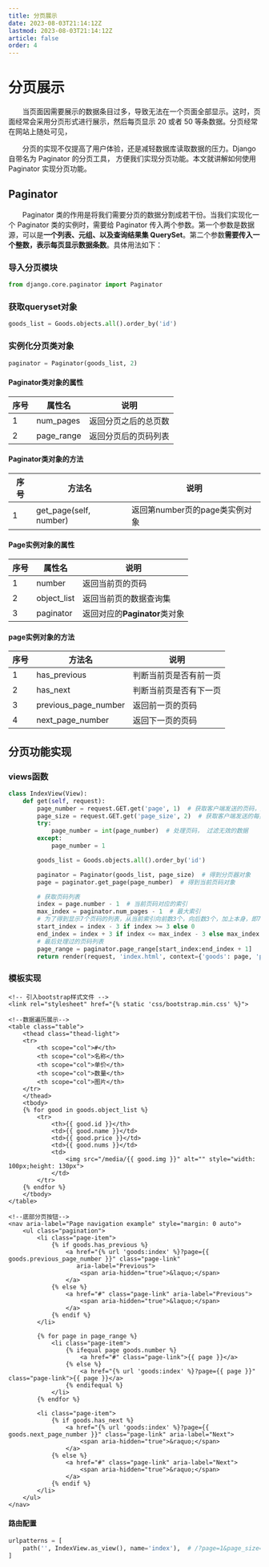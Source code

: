 ```yaml
---
title: 分页展示
date: 2023-08-03T21:14:12Z
lastmod: 2023-08-03T21:14:12Z
article: false
order: 4
---
```


# 分页展示

　　当页面因需要展示的数据条目过多，导致无法在一个页面全部显示。这时，页面经常会采用分页形式进行展示，然后每页显示 20 或者 50 等条数据。分页经常在网站上随处可见，

　　分页的实现不仅提高了用户体验，还是减轻数据库读取数据的压力。Django 自带名为 Paginator 的分页工具， 方便我们实现分页功能。本文就讲解如何使用 Paginator 实现分页功能。

## Paginator

　　Paginator 类的作用是将我们需要分页的数据分割成若干份。当我们实现化一个 Paginator 类的实例时，需要给 Paginator 传入两个参数。第一个参数是数据源，可以是**一个列表、元组、以及查询结果集 QuerySet**。第二个参数**需要传入一个整数，表示每页显示数据条数**。具体用法如下：

### 导入分页模块

```python
from django.core.paginator import Paginator
```

### 获取queryset对象

```python
goods_list = Goods.objects.all().order_by('id')
```

### 实例化分页类对象

```python
paginator = Paginator(goods_list, 2)
```

#### Paginator类对象的属性

|序号|属性名|说明|
| ----| ----------| --------------------|
|1|num_pages|返回分页之后的总页数|
|2|page_range|返回分页后的页码列表|

#### Paginator类对象的方法

|序号|方法名|说明|
| ----| ----------------------| ------------------------------|
|1|get_page(self, number)|返回第number页的page类实例对象|

#### Page实例对象的属性

|序号|属性名|说明|
| ----| -----------| ----------------------|
|1|number|返回当前页的页码|
|2|object_list|返回当前页的数据查询集|
|3|paginator|返回对应的**Paginator**类对象|

#### page实例对象的方法

|序号|方法名|说明|
| ----| --------------------| ----------------------|
|1|has_previous|判断当前页是否有前一页|
|2|has_next|判断当前页是否有下一页|
|3|previous_page_number|返回前一页的页码|
|4|next_page_number|返回下一页的页码|

## 分页功能实现

### views函数

```python
class IndexView(View):
    def get(self, request):
        page_number = request.GET.get('page', 1)  # 获取客户端发送的页码，默认为1
        page_size = request.GET.get('page_size', 2)  # 获取客户端发送的每页数量，默认为1
        try:
            page_number = int(page_number)  # 处理页码， 过滤无效的数据
        except:
            page_number = 1

        goods_list = Goods.objects.all().order_by('id')

        paginator = Paginator(goods_list, page_size)  # 得到分页器对象
        page = paginator.get_page(page_number)  # 得到当前页码对象

        # 获取页码列表
        index = page.number - 1  # 当前页码对应的索引
        max_index = paginator.num_pages - 1  # 最大索引
        # 为了得到显示7个页码的列表，从当前索引向前数3个，向后数3个，加上本身，即7个页码
        start_index = index - 3 if index >= 3 else 0
        end_index = index + 3 if index <= max_index - 3 else max_index
        # 最后处理过的页码列表
        page_range = paginator.page_range[start_index:end_index + 1]
        return render(request, 'index.html', context={'goods': page, 'page_range': page_range})

```

### 模板实现

```jinja
<!-- 引入bootstrap样式文件 -->
<link rel="stylesheet" href="{% static 'css/bootstrap.min.css' %}">

<!--数据遍历展示-->
<table class="table">
    <thead class="thead-light">
    <tr>
        <th scope="col">#</th>
        <th scope="col">名称</th>
        <th scope="col">单价</th>
        <th scope="col">数量</th>
        <th scope="col">图片</th>
    </tr>
    </thead>
    <tbody>
    {% for good in goods.object_list %}
        <tr>
            <th>{{ good.id }}</th>
            <td>{{ good.name }}</td>
            <td>{{ good.price }}</td>
            <td>{{ good.nums }}</td>
            <td>
                <img src="/media/{{ good.img }}" alt="" style="width: 100px;height: 130px">
            </td>
        </tr>
    {% endfor %}
    </tbody>
</table>

<!--底部分页按钮-->
<nav aria-label="Page navigation example" style="margin: 0 auto">
    <ul class="pagination">
        <li class="page-item">
            {% if goods.has_previous %}
                <a href="{% url 'goods:index' %}?page={{ goods.previous_page_number }}" class="page-link"
                   aria-label="Previous">
                    <span aria-hidden="true">&laquo;</span>
                </a>
            {% else %}
                <a href="#" class="page-link" aria-label="Previous">
                    <span aria-hidden="true">&laquo;</span>
                </a>
            {% endif %}
        </li>

        {% for page in page_range %}
            <li class="page-item">
                {% ifequal page goods.number %}
                    <a href="#" class="page-link">{{ page }}</a>
                {% else %}
                    <a href="{% url 'goods:index' %}?page={{ page }}" class="page-link">{{ page }}</a>
                {% endifequal %}
            </li>
        {% endfor %}

        <li class="page-item">
            {% if goods.has_next %}
                <a href="{% url 'goods:index' %}?page={{ goods.next_page_number }}" class="page-link" aria-label="Next">
                    <span aria-hidden="true">&raquo;</span>
                </a>
            {% else %}
                <a href="#" class="page-link" aria-label="Next">
                    <span aria-hidden="true">&raquo;</span>
                </a>
            {% endif %}
        </li>
    </ul>
</nav>
```

#### 路由配置

```python
urlpatterns = [
    path('', IndexView.as_view(), name='index'),  # /?page=1&page_size=2
]
```

